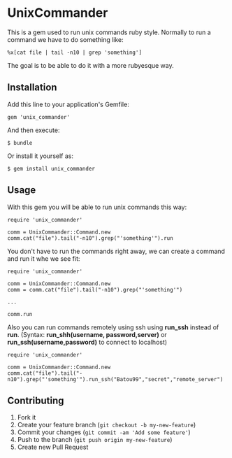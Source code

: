# UnixCommander

This is a gem used to run unix commands ruby style.
Normally to run a command we have to do something like:

```
%x[cat file | tail -n10 | grep 'something']
```

The goal is to be able to do it with a more rubyesque way.

## Installation

Add this line to your application's Gemfile:

    gem 'unix_commander'

And then execute:

    $ bundle

Or install it yourself as:

    $ gem install unix_commander

## Usage

With this gem you will be able to run unix commands this way:

```
require 'unix_commander'

comm = UnixCommander::Command.new
comm.cat("file").tail("-n10").grep("'something'").run
```

You don't have to run the commands right away, we can create a command and run it whe we see fit:

```
require 'unix_commander'

comm = UnixCommander::Command.new
comm = comm.cat("file").tail("-n10").grep("'something'")

...

comm.run
```

Also you can run commands remotely using ssh using **run_ssh** instead of **run**.
(Syntax: **run_shh(username, password,server)** or **run_ssh(username,password)** to connect to localhost)

```
require 'unix_commander'

comm = UnixCommander::Command.new
comm.cat("file").tail("-n10").grep("'something'").run_ssh("Batou99","secret","remote_server")
```

## Contributing

1. Fork it
2. Create your feature branch (`git checkout -b my-new-feature`)
3. Commit your changes (`git commit -am 'Add some feature'`)
4. Push to the branch (`git push origin my-new-feature`)
5. Create new Pull Request
